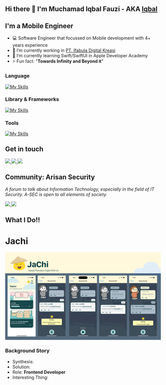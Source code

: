 ## Hi there 👋 I'm Muchamad Iqbal Fauzi - AKA [Iqbal]()
## I'm a Mobile Engineer

- 💻 Software Engineer that focussed on Mobile development with 4+ years experience
- 🔭 I’m currently working in [PT. Ifabula Digital Kreasi](www.ifabula.com)
- 🌱 I’m currently learning Swift/SwiftUI in Apple Developer Academy
- ⚡ Fun fact: "**Towards Infinity and Beyond it**"

### Language
[![My Skills](https://skillicons.dev/icons?i=kotlin,swift,js,ts,cpp,python)](https://skillicons.dev)

### Library & Frameworks
[![My Skills](https://skillicons.dev/icons?i=react,redux,nextjs,express)](https://skillicons.dev)

### Tools
[![My Skills](https://skillicons.dev/icons?i=git,figma,firebase,linux,arch,bash,androidstudio,vscodium)](https://skillicons.dev)

## Get in touch

<a href="https://www.instagram.com/zipeco">
    <img src="https://skillicons.dev/icons?i=instagram" width="30" />
</a>

<a href="https://www.linkedin.com/in/muchamad-iqbal-fauzi">
    <img src="https://skillicons.dev/icons?i=linkedin" width="30" />
</a>

<a href="mailto:iqbalfauzi.much@gmail.com">
    <img src="https://skillicons.dev/icons?i=gmail" width="30" />
</a>

## Community: Arisan Security
_A forum to talk about Information Technology, especially in the field of IT Security. A-SEC is open to all elements of society._

<a href="https://blog.arisansecurity.id">
    <img src="https://blogger.googleusercontent.com/img/a/AVvXsEiyDfXPd52TO98F0UmGOvI1scJwg8VymPNWmII9_Ush3Yx4h4y3tXyUnEAGXLPhvQRA5HjiRPb8FQvjSacXYeLXvm1VGJO8tKHaxgjLIZkTpehER-H01P8TalBUXvoEzT7ERr4u2GHLaGGqaEDIiHcSX_vN6y1yNX7mZVVvWcbZHojduRPQ2kFjhR-pUw4=w100" />
</a>

<a href="https://www.instagram.com/arisansecurity.id/">
    <img src="https://skillicons.dev/icons?i=instagram" width="30" />
</a>

## What I Do!!

# Jachi

<div>
    <img src="https://raw.githubusercontent.com/Much-IqbalFauzi/Much-IqbalFauzi/refs/heads/main/assets/jachi.png" />
</div>

### Background Story


- Synthesis: 
- Solution: 
- Role: **Frontend Developer**
- Interesting Thing: 